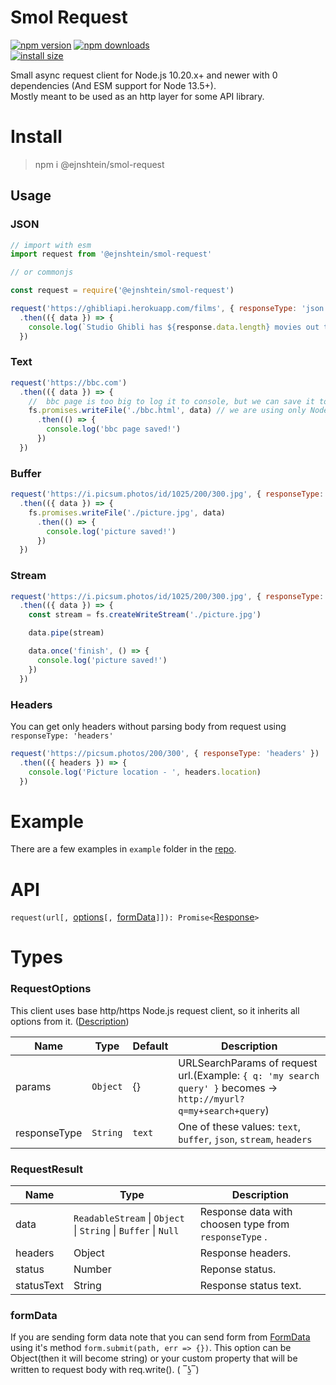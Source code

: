 # Smol Request

[![npm version](https://img.shields.io/npm/v/@ejnshtein/smol-request.svg?style=flat-square)](https://www.npmjs.org/package/@ejnshtein/smol-request)
[![npm downloads](https://img.shields.io/npm/dm/@ejnshtein/smol-request.svg?style=flat-square)](http://npm-stat.com/charts.html?package=@ejnshtein/smol-request)  
[![install size](https://packagephobia.now.sh/badge?p=@ejnshtein/smol-request)](https://packagephobia.now.sh/result?p=@ejnshtein/smol-request)

Small async request client for Node.js 10.20.x+ and newer with 0 dependencies (And ESM support for Node 13.5+).  
Mostly meant to be used as an http layer for some API library.

# Install

>npm i @ejnshtein/smol-request

## Usage

### JSON

```js
// import with esm
import request from '@ejnshtein/smol-request'

// or commonjs

const request = require('@ejnshtein/smol-request')

request('https://ghibliapi.herokuapp.com/films', { responseType: 'json' })
  .then(({ data }) => {
    console.log(`Studio Ghibli has ${response.data.length} movies out there!`)
  })
```

### Text

```js
request('https://bbc.com')
  .then(({ data }) => {
    //  bbc page is too big to log it to console, but we can save it to the drive!
    fs.promises.writeFile('./bbc.html', data) // we are using only Node 13.5 and newer and promises are stable here
      .then(() => {
        console.log('bbc page saved!')
      })
  })
```

### Buffer

```js
request('https://i.picsum.photos/id/1025/200/300.jpg', { responseType: 'buffer' })
  .then(({ data }) => {
    fs.promises.writeFile('./picture.jpg', data)
      .then(() => {
        console.log('picture saved!')
      })
  })
```

### Stream

```js
request('https://i.picsum.photos/id/1025/200/300.jpg', { responseType: 'stream' })
  .then(({ data }) => {
    const stream = fs.createWriteStream('./picture.jpg')

    data.pipe(stream)

    data.once('finish', () => {
      console.log('picture saved!')
    })
  })
```

### Headers

You can get only headers without parsing body from request using `responseType: 'headers'`

```js
request('https://picsum.photos/200/300', { responseType: 'headers' })
  .then(({ headers }) => {
    console.log('Picture location - ', headers.location)
  })
```

# Example

There are a few examples in `example` folder in the [repo](https://github.com/ejnshtein/smol-request/tree/master/example).

# API

`request(url[, `[options](#RequestOptions)`[, `[formData](#formData)`]]): Promise<`[Response](#RequestResult)`>`


# Types

### RequestOptions

This client uses base http/https Node.js request client, so it inherits all options from it. ([Description](https://nodejs.org/api/http.html#http_http_request_url_options_callback))

|Name|Type|Default|Description|
|-|-|-|-|
|params|`Object`|{}|URLSearchParams of request url.(Example: `{ q: 'my search query' }` becomes -> `http://myurl?q=my+search+query`)|
|responseType|`String`|`text`|One of these values: `text`, `buffer`, `json`, `stream`, `headers` |

### RequestResult

|Name|Type|Description|
|-|-|-|
|data|`ReadableStream` \| `Object` \| `String` \| `Buffer` \| `Null` | Response data with choosen type from `responseType` .|
|headers|Object| Response headers. |
|status|Number| Reponse status. |
|statusText|String| Response status text. |

### formData

If you are sending form data note that you can send form from [FormData](https://npmjs.com/package/form-data) using it's method `form.submit(path, err => {})`.
This option can be Object(then it will become string) or your custom property that will be written to request body with req.write(). ( ‾ʖ̫‾)